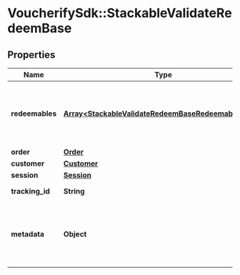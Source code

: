 # VoucherifySdk::StackableValidateRedeemBase

## Properties

| Name | Type | Description | Notes |
| ---- | ---- | ----------- | ----- |
| **redeemables** | [**Array&lt;StackableValidateRedeemBaseRedeemablesItem&gt;**](StackableValidateRedeemBaseRedeemablesItem.md) | An array of redeemables. You can combine &#x60;voucher&#x60;(s) and &#x60;promotion_tier&#x60;(s). Alternatively, send one unique&#x60;promotion_stack&#x60; in the array. |  |
| **order** | [**Order**](Order.md) |  | [optional] |
| **customer** | [**Customer**](Customer.md) |  | [optional] |
| **session** | [**Session**](Session.md) |  | [optional] |
| **tracking_id** | **String** | Is correspondent to Customer&#39;s source_id | [optional] |
| **metadata** | **Object** | A set of key/value pairs that you can attach to a redemption object. It can be useful for storing additional information about the redemption in a structured format. | [optional] |

